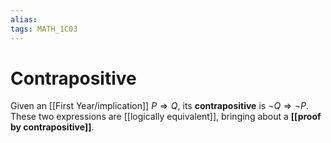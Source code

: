 ```yaml
---
alias:
tags: MATH_1C03
---
```

# Contrapositive
Given an [[First Year/implication]] $P \Rightarrow Q$, its **contrapositive** is $\neg Q \Rightarrow \neg P$. These two expressions are [[logically equivalent]], bringing about a **[[proof by contrapositive]]**. 
